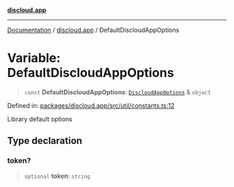 [**discloud.app**](../README.md)

***

[Documentation](../../packages.md) / [discloud.app](../README.md) / DefaultDiscloudAppOptions

# Variable: DefaultDiscloudAppOptions

> `const` **DefaultDiscloudAppOptions**: [`DiscloudAppOptions`](../interfaces/DiscloudAppOptions.md) & `object`

Defined in: [packages/discloud.app/src/util/constants.ts:12](https://github.com/discloud/discloud.app/blob/8d6df0b18784d1a4408701ac8e6b9db44dbb7133/packages/discloud.app/src/util/constants.ts#L12)

Library default options

## Type declaration

### token?

> `optional` **token**: `string`
